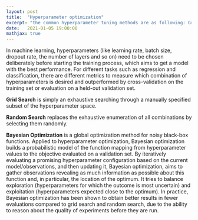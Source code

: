 ```yaml
---
layout: post
title:  "Hyperparameter optimization"
excerpt: "the common hyperparameter tuning methods are as following: Grid search, Random search and Bayesian optimization "
date:   2021-01-05 19:00:00
mathjax: true
---
```


In machine learning, hyperparameters (like learning rate, batch size, dropout rate, the number of layers and so on) need to be chosen deliberately before starting the training process,
which aims to get a model with the best performance. For different tasks such as regression and classification, there are different metrics to measure which combination of hyperparameters is desired and outperformed by cross-validation on the training set or evaluation on a held-out validation set.

**Grid Search** is simply an exhaustive searching through a manually specified subset of the hyperparameter space.

**Random Search** replaces the exhaustive enumeration of all combinations by selecting them randomly.

**Bayesian Optimization** is a global optimization method for noisy black-box functions. Applied to hyperparameter optimization, Bayesian optimization builds a probabilistic model of the function mapping from hyperparameter values to the objective evaluated on a validation set. 
By iteratively evaluating a promising hyperparameter configuration based on the current model/observations, and then updating it, Bayesian optimization, aims to gather observations revealing as much information as possible about this function and, in particular, the location of the optimum. 
It tries to balance exploration (hyperparameters for which the outcome is most uncertain) and exploitation (hyperparameters expected close to the optimum). In practice, Bayesian optimization has been shown to obtain better results in fewer evaluations compared to grid search and random search, 
due to the ability to reason about the quality of experiments before they are run.


